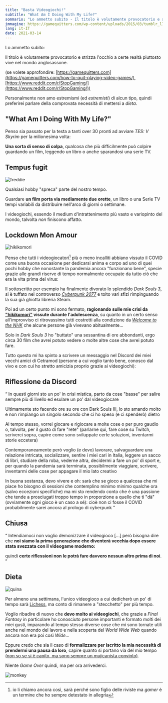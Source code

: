```yaml
---
title: "Basta Videogiochi!"
subtitle: "What Am I Doing With My Life?"
sommario: "Lo ammetto subito - Il titolo è volutamente provocatorio e strizza l'occhio a certe realtà piuttosto vive nel mondo anglosassone. "
immagine: https://gamequitters.com/wp-content/uploads/2015/03/tumblr_l71xowsNbG1qzwtdlo1_500.gif
lang: it-IT
date: 2021-03-14
---
```


Lo ammetto subito:

Il titolo è volutamente provocatorio e strizza l'occhio a certe realtà piuttosto vive nel mondo anglosassone. 

(se volete approfondire: [https://gamequitters.com](https://gamequitters.com/how-to-quit-playing-video-games/), [https://www.reddit.com/r/StopGaming/](https://www.reddit.com/r/StopGaming/))

Personalmente non amo estremismi (ed _estremisti_) di alcun tipo, quindi preferirei parlare della comprovata necessità di mettersi a _dieta_. 

## "What Am I Doing With My Life?"

Penso sia passato per la testa a tanti over 30 pronti ad avviare _TES: V Skyrim_ per la milionesima volta:

**Una sorta di senso di colpa**, qualcosa che più difficilmente può colpire guardando un film, leggendo un libro o anche sparandosi una serie TV.

## Tempus fugit

![freddie](https://m.media-amazon.com/images/I/71X4gt15JAL._SS500_.jpg)

Qualsiasi hobby "spreca" parte del nostro tempo. 

Guardare **un film porta via mediamente due orette**, un libro o una Serie TV tempi variabili da distribuire nell'arco di giorni o settimane.

I videogiochi, essendo il medium d'intrattenimento più vasto e variopinto del mondo, talvolta _non_ finiscono affatto.

## Lockdown Mon Amour

![hikikomori](https://i.pinimg.com/originals/0c/fd/e2/0cfde2f835b6315198f362239c0ea2a1.jpg)

Penso che tutti i videogiocatori[^videogiocatori] più o meno incalliti abbiano vissuto il COVID come una buona occasione per dedicarsi anima e corpo ad uno di quei pochi hobby che nonostante la pandemia ancora "funzionano bene", specie grazie alle grandi riserve di tempo normalmente occupate da tutto ciò che era la vita prima del virus:

[^videogiocatori]: io li chiamo ancora così, sarà perché sono figlio delle riviste ma _gamer_ è un termine che ho sempre detestato in allegria

Il sottoscritto per esempio ha finalmente divorato lo splendido _Dark Souls 3_, si è tuffato nel controverso [_Cyberpunk 2077_](/posts/ita/cyberpunk-2077/) e tolto vari sfizi rimpinguando la sua già ghiotta libreria Steam.

Poi ad un certo punto mi sono fermato, **ragionando sulle mie crisi da ["hikikomori"](https://it.wikipedia.org/wiki/Hikikomori) vissute durante l'adolescenza**, su quanto in un certo senso all'improvviso ci ritrovassimo tutti costretti alla condizione da [_Welcome to the NHK_](https://it.wikipedia.org/wiki/Welcome_to_the_NHK) che alcune persone già vivevano abitualmente...

Solo in _Dark Souls 3_ ho "buttato" una sessantina di ore abbondanti, ergo circa 30 film che avrei potuto vedere o molte altre cose che avrei potuto fare.

Tutto questo mi ha spinto a scrivere un messaggio nel Discord dei miei vecchi amici di Cetramod (persone a cui voglio tanto bene, conosco dal vivo e con cui ho stretto amicizia proprio grazie ai videogiochi):

## Riflessione da Discord

“ In questi giorni sto un po' in crisi mistica, parto da cose "basse" per salire sempre più di livello ed esulare un po' dal videogiocare 

Ultimamente sto facendo ore su ore con Dark Souls III, lo sto amando molto e non rimpiango un singolo secondo che ci ho speso (e ci spenderò) dietro 

Al tempo stesso, vorrei giocare e rigiocare a molte cose o per puro gaudio o, talvolta, per il gusto di fare "rete" (parlarne qui, fare cose su Twitch, scriverci sopra, capire come sono sviluppate certe soluzioni, inventarmi storie eccetera) 

Contemporaneamente però voglio (e devo) lavorare, salvaguardare una relazione intricata, socializzare, sentire i miei cari in Italia, leggere un sacco di libri, studiare della roba, vederne altra, decidermi a fare un po' di sport e, per quando la pandemia sarà terminata, possibilmente viaggiare, scrivere, inventarmi delle cose per appagare il mio lato creativo

In buona sostanza, devo vivere e oh: sarà che se gioco a qualcosa che mi piace ho bisogno di sessioni che contemplino minimo minimo qualche ora (salvo eccezioni specifiche) ma mi sto rendendo conto che è una passione che tende a prosciugati troppo tempo in proporzione a quello che ti "dà" (ovviamente ogni gioco è un caso a sé): cioè non ci fosse il COVID probabilmente sarei ancora al prologo di cyberpunk ”

## Chiusa 

“ Intendiamoci non voglio demonizzare il videogioco [...] però bisogna dire che **noi siamo la prima generazione che diventerà vecchia dopo essere stata svezzata con il videogame moderno:**

quindi **certe riflessioni non le potrà fare davvero nessun altro prima di noi**. ”

## Dieta

![quina](https://static.wikia.nocookie.net/finalfantasy/images/d/df/Quina_Quen_from_Final_Fantasy_IX_render.png)

Per almeno una settimana, l'unico videogioco a cui dedicherò un po' di tempo sarà [Lichess](https://lichess.org/), ma conto di rimanere a "stecchetto" per più tempo.

Voglio ribadire di nuovo che **devo molto ai videogiochi**, che grazie a _Final Fantasy_ in particolare ho conosciuto persone importanti e formato molti dei miei gusti, imparando al tempo stesso diverse cose che mi sono tornate utili anche nel mondo del lavoro e nella scoperta del _World Wide Web_ quando ancora non era poi così _Wide_...

Eppure credo che sia il caso di **formalizzare per iscritto la mia necessità di prendermi una pausa da loro**, capire quanto si portano via del mio tempo [(non so se si è capito, ma sono sempre un mujicanista convinto)](https://www.youtube.com/watch?v=fbiO81VEwrQ).

Niente _Game Over_ quindi, ma per ora arrivederci. 

![monkey](https://4.bp.blogspot.com/-EC8Chao7Qzo/U4cVEDu1yxI/AAAAAAAALpA/e6xMh32hol8/s1600/scummvm03628.png)